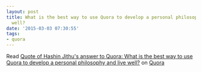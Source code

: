```yaml
---
layout: post
title: What is the best way to use Quora to develop a personal philosophy and live
  well?
date: '2015-03-03 07:30:55'
tags:
- quora
---
```


<span class="quora-content-embed" data-name="Quora/What-is-the-best-way-to-use-Quora-to-develop-a-personal-philosophy-and-live-well/answer/Hashin-Jithu/quote/2839891">Read <a data-width="800" data-height="670" class="quora-content-link" href="http://www.quora.com/Quora/What-is-the-best-way-to-use-Quora-to-develop-a-personal-philosophy-and-live-well/answer/Hashin-Jithu/quote/2839891" data-embed="2r8xvvK" data-type="quote" data-id="2839891" data-key="85b34779514b089ac651a5d6e2cd91e8">Quote of Hashin Jithu's answer to Quora: What is the best way to use Quora to develop a personal philosophy and live well?</a> on <a href="http://www.quora.com">Quora</a><script type="text/javascript" src="http://www.quora.com/widgets/content"></script></span>